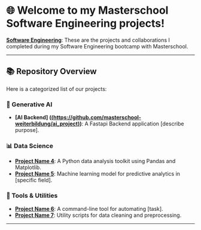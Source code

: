 # 🌐 Welcome to my Masterschool Software Engineering projects!

**[Software Engineering](https://static.serve.masterschool.com/Marketing/Software+Engineering+Syllabus+-++14+Month+Program.pdf)**: These are the projects and collaborations I completed during my Software Engineering bootcamp with Masterschool.

---

## 📚 Repository Overview

Here is a categorized list of our projects:

### 🚀 Generative AI
- **[AI Backend] ([(https://github.com/masterschool-weiterbildung/ai_project)](https://github.com/masterschool-weiterbildung/ai_project))**: A Fastapi Backend application [describe purpose].


### 📊 Data Science
- **[Project Name 4](https://github.com/organization/project-4)**: A Python data analysis toolkit using Pandas and Matplotlib.
- **[Project Name 5](https://github.com/organization/project-5)**: Machine learning model for predictive analytics in [specific field].

### 🔧 Tools & Utilities
- **[Project Name 6](https://github.com/organization/project-6)**: A command-line tool for automating [task].
- **[Project Name 7](https://github.com/organization/project-7)**: Utility scripts for data cleaning and preprocessing.

---

